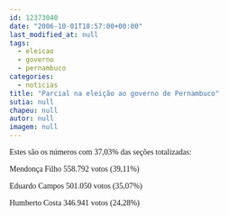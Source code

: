 ```yaml
---
id: 12373040
date: "2006-10-01T18:57:00+00:00"
last_modified_at: null
tags:
  - eleicao
  - governo
  - pernambuco
categories:
  - noticias
title: "Parcial na eleição ao governo de Pernambuco"
sutia: null
chapeu: null
autor: null
imagem: null
---
```

<p><P><FONT face=Verdana>Estes são os números com 37,03% das seções totalizadas:</FONT></P></p>
<p><P><FONT face=Verdana>Mendonça Filho 558.792 votos (39,11%)</FONT></P></p>
<p><P><FONT face=Verdana>Eduardo Campos 501.050 votos (35,07%)</FONT></P></p>
<p><P><FONT face=Verdana>Humberto Costa 346.941 votos (24,28%)</FONT></P> </p>
